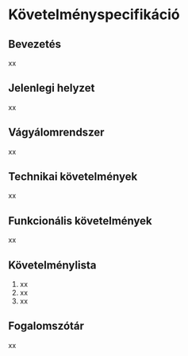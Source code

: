 # Követelményspecifikáció

## Bevezetés
xx

## Jelenlegi helyzet
xx

## Vágyálomrendszer
xx

## Technikai követelmények
xx

## Funkcionális követelmények
xx

## Követelménylista
1. xx
2. xx
3. xx

## Fogalomszótár
xx
